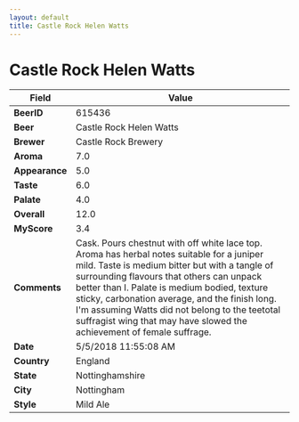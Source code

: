 ```yaml
---
layout: default
title: Castle Rock Helen Watts
---
```


# Castle Rock Helen Watts

| Field         | Value     |
|---------------|-----------|
| **BeerID** | 615436 |
| **Beer** | Castle Rock Helen Watts |
| **Brewer** | Castle Rock Brewery |
| **Aroma** | 7.0 |
| **Appearance** | 5.0 |
| **Taste** | 6.0 |
| **Palate** | 4.0 |
| **Overall** | 12.0 |
| **MyScore** | 3.4 |
| **Comments** | Cask. Pours chestnut with off white lace top. Aroma has herbal notes suitable for a juniper mild. Taste is medium bitter but with a tangle of surrounding flavours that others can unpack better than I. Palate is medium bodied, texture sticky, carbonation average, and the finish long. I&#39;m assuming Watts did not belong to the teetotal suffragist wing that may have slowed the achievement of female suffrage. |
| **Date** | 5/5/2018 11:55:08 AM |
| **Country** | England |
| **State** | Nottinghamshire |
| **City** | Nottingham |
| **Style** | Mild Ale |
